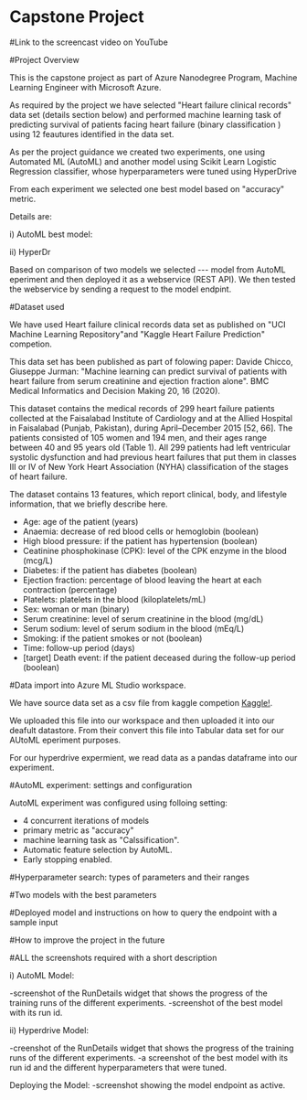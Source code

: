# Capstone Project

#Link to the screencast video on YouTube 

#Project Overview

This is the capstone project as part of Azure Nanodegree Program, Machine Learning Engineer with Microsoft Azure.

As required by the project we have selected "Heart failure clinical records" data set (details section below) and performed machine learning task of predicting survival of patients facing heart failure (binary classification ) using 12 feautures identified in the data set. 

As per the project guidance we created two experiments, one using Automated ML (AutoML) and another model using Scikit Learn Logistic Regression classifier, whose hyperparameters were tuned using HyperDrive

From each experiment we selected one best model based on "accuracy" metric. 

Details are: 

i) AutoML best model: 

ii) HyperDr

Based on comparison of two models we selected --- model from AutoML eperiment and then deployed it as a webservice (REST API). We then tested the webservice by sending a request to the model endpint.



#Dataset used

We have used Heart failure clinical records data set as published on "UCI Machine Learning Repository"and "Kaggle Heart Failure Prediction" competion. 

This data set has been published as part of folowing paper: Davide Chicco, Giuseppe Jurman: "Machine learning can predict survival of patients with heart failure from serum creatinine and ejection fraction alone". BMC Medical Informatics and Decision Making 20, 16 (2020).

This dataset contains the medical records of 299 heart failure patients collected at the Faisalabad Institute of Cardiology and at the Allied Hospital in Faisalabad (Punjab, Pakistan), during April–December 2015 [52, 66]. The patients consisted of 105 women and 194 men, and their ages range between 40 and 95 years old (Table 1). All 299 patients had left ventricular systolic dysfunction and had previous heart failures that put them in classes III or IV of New York Heart Association (NYHA) classification of the stages of heart failure.

The dataset contains 13 features, which report clinical, body, and lifestyle information, that we briefly describe here.

- Age: age of the patient (years)
- Anaemia: decrease of red blood cells or hemoglobin (boolean)
- High blood pressure: if the patient has hypertension (boolean)
- Ceatinine phosphokinase (CPK): level of the CPK enzyme in the blood (mcg/L)
- Diabetes: if the patient has diabetes (boolean)
- Ejection fraction: percentage of blood leaving the heart at each contraction (percentage)
- Platelets: platelets in the blood (kiloplatelets/mL)
- Sex: woman or man (binary)
- Serum creatinine: level of serum creatinine in the blood (mg/dL)
- Serum sodium: level of serum sodium in the blood (mEq/L)
- Smoking: if the patient smokes or not (boolean)
- Time: follow-up period (days)
- [target] Death event: if the patient deceased during the follow-up period (boolean)


#Data import into Azure ML Studio workspace.

We have source data set as a csv file from kaggle competion [Kaggle!](https://www.kaggle.com/andrewmvd/heart-failure-clinical-data). 

We uploaded this file into our workspace and then uploaded it into our deafult datastore. From their convert this file into Tabular data set for our AUtoML eperiment purposes.

For our hyperdrive expermient, we read data as a pandas dataframe into our experiment.

#AutoML experiment: settings and configuration

AutoML experiment was configured using folloing setting:

- 4 concurrent iterations of models
- primary metric as "accuracy"
- machine learning task as "Calssification". 
- Automatic feature selection by AutoML.
- Early stopping enabled.


#Hyperparameter search: types of parameters and their ranges

#Two models with the best parameters

#Deployed model and instructions on how to query the endpoint with a sample input

#How to improve the project in the future

#ALL the screenshots required with a short description

i) AutoML Model: 

-screenshot of the RunDetails widget that shows the progress of the training runs of the different experiments.
-screenshot of the best model with its run id.

ii) Hyperdrive Model:

-creenshot of the RunDetails widget that shows the progress of the training runs of the different experiments.
-a screenshot of the best model with its run id and the different hyperparameters that were tuned.

Deploying the Model:
-screenshot showing the model endpoint as active.




